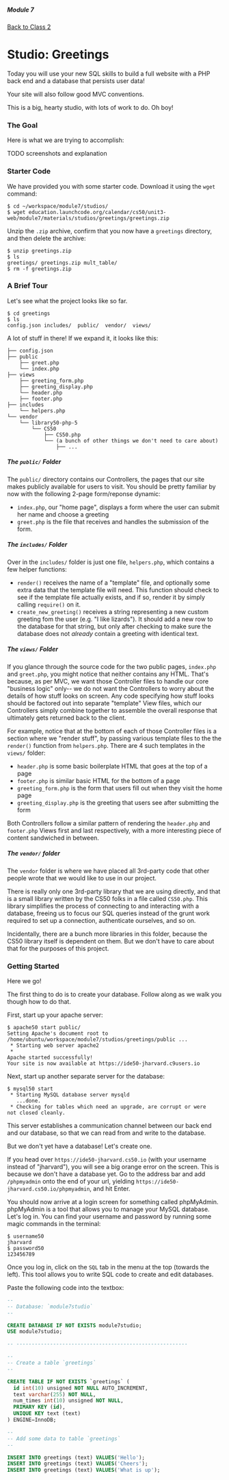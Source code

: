 ##### Module 7

[Back to Class 2](../class2)

# Studio: Greetings

Today you will use your new SQL skills to build a full website with a PHP back end and a database that persists user data!

Your site will also follow good MVC conventions.

This is a big, hearty studio, with lots of work to do. Oh boy!

### The Goal

Here is what we are trying to accomplish:

TODO screenshots and explanation

### Starter Code

We have provided you with some starter code. Download it using the `wget` command:

```nohighlight
$ cd ~/workspace/module7/studios/
$ wget education.launchcode.org/calendar/cs50/unit3-web/module7/materials/studios/greetings/greetings.zip
```

Unzip the `.zip` archive, confirm that you now have a `greetings` directory, and then delete the archive:

```nohighlight
$ unzip greetings.zip
$ ls 
greetings/ greetings.zip mult_table/
$ rm -f greetings.zip
```

### A Brief Tour

Let's see what the project looks like so far.

```nohighlight
$ cd greetings
$ ls 
config.json includes/  public/  vendor/  views/
```

A lot of stuff in there! If we expand it, it looks like this:

``` nohighlight
├── config.json
├── public
    ├── greet.php
    └── index.php
├── views
    ├── greeting_form.php
    ├── greeting_display.php
    └── header.php
    ├── footer.php
├── includes
    └── helpers.php
└── vendor
    └── library50-php-5
        └── CS50
            ├── CS50.php
            └── (a bunch of other things we don't need to care about)
                ├── ... 
```

##### The `public/` Folder

The `public/` directory contains our Controllers, the pages that our site makes publicly available for users to visit. You should be pretty familiar by now with the following 2-page form/reponse dynamic:
* `index.php`, our "home page", displays a form where the user can submit her name and choose a greeting
* `greet.php` is the file that receives and handles the submission of the form.

##### The `includes/` Folder

Over in the `includes/` folder is just one file, `helpers.php`, which contains a few helper functions:
* `render()` receives the name of a "template" file, and optionally some extra data that the template file will need. This function should check to see if the template file actually exists, and if so, render it by simply calling `require()` on it.
* `create_new_greeting()` receives a string representing a new custom greeting fom the user (e.g. "I like lizards"). It should add a new row to the database for that string, but only after checking to make sure the database does not *already* contain a greeting with identical text.

##### The `views/` Folder

If you glance through the source code for the two public pages, `index.php` and `greet.php`, you might notice that neither contains any HTML. That's because, as per MVC, we want those Controller files to handle our core "business logic" only-- we do not want the Controllers to worry about the details of how stuff looks on screen. Any code specifying how stuff looks should be factored out into separate "template" View files, which our Controllers simply combine together to assemble the overall response that ultimately gets returned back to the client. 

For example, notice that at the bottom of each of those Controller files is a section where we "render stuff", by passing various template files to the the `render()` function from `helpers.php`. There are 4 such templates in the `views/` folder:
* `header.php` is some basic boilerplate HTML that goes at the top of a page
* `footer.php` is similar basic HTML for the bottom of a page
* `greeting_form.php` is the form that users fill out when they visit the home page
* `greeting_display.php` is the greeting that users see after submitting the form

Both Controllers follow a similar pattern of rendering the `header.php` and `footer.php` Views first and last respectively, with a more interesting piece of content sandwiched in between.

##### The `vendor/` folder

The `vendor` folder is where we have placed all 3rd-party code that other people wrote that we would like to use in our project. 

There is really only one 3rd-party library that we are using directly, and that is a small library written by the CS50 folks in a file called `CS50.php`. This library simplifies the process of connecting to and interacting with a database, freeing us to focus our SQL queries instead of the grunt work required to set up a connection, authenticate ourselves, and so on.

Incidentally, there are a bunch more libraries in this folder, because the CS50 library itself is dependent on them. But we don't have to care about that for the purposes of this project.

### Getting Started

Here we go!

The first thing to do is to create your database. Follow along as we walk you though how to do that. 

First, start up your apache server:

```nohighlight
$ apache50 start public/
Setting Apache's document root to /home/ubuntu/workspace/module7/studios/greetings/public ...
 * Starting web server apache2
 * 
Apache started successfully!
Your site is now available at https://ide50-jharvard.c9users.io
```

Next, start up another separate server for the database:

```nohighlight
$ mysql50 start
 * Starting MySQL database server mysqld
   ...done.
 * Checking for tables which need an upgrade, are corrupt or were 
not closed cleanly.
```

This server establishes a communication channel between our back end and our database, so that we can read from and write to the database.

But we don't yet have a database! Let's create one.

If you head over `https://ide50-jharvard.cs50.io` (with your username instead of "jharvard"), you will see a big orange error on the screen. This is because we don't have a database yet. Go to the address bar and add `/phpmyadmin` onto the end of your url, yielding `https://ide50-jharvard.cs50.io/phpmyadmin`, and hit Enter.

You should now arrive at a login screen for something called phpMyAdmin. phpMyAdmin is a tool that allows you to manage your MySQL database. Let's log in. You can find your username and password by running some magic commands in the terminal:

```nohighlight
$ username50 
jharvard
$ password50
123456789
```

Once you log in, click on the `SQL` tab in the menu at the top (towards the left). This tool allows you to write SQL code to create and edit databases.

Paste the following code into the textbox:

```SQL
--
-- Database: `module7studio`
--

CREATE DATABASE IF NOT EXISTS module7studio;
USE module7studio;

-- --------------------------------------------------------

--
-- Create a table `greetings`
--

CREATE TABLE IF NOT EXISTS `greetings` (
  id int(10) unsigned NOT NULL AUTO_INCREMENT,
  text varchar(255) NOT NULL,
  num_times int(10) unsigned NOT NULL,
  PRIMARY KEY (id),
  UNIQUE KEY text (text)
) ENGINE=InnoDB;

--
-- Add some data to table `greetings`
--

INSERT INTO greetings (text) VALUES('Hello');
INSERT INTO greetings (text) VALUES('Cheers');
INSERT INTO greetings (text) VALUES('What is up');

```
